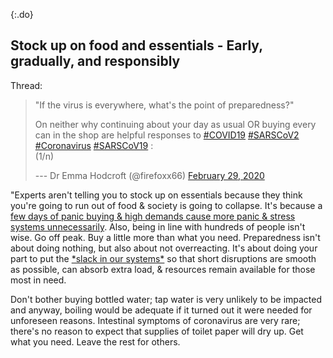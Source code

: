 {:.do}
## Stock up on food and essentials - Early, gradually, and responsibly

Thread:

> "If the virus is everywhere, what's the point of preparedness?"
>
> On neither why continuing about your day as usual OR buying every can
> in the shop are helpful responses to
> [\#COVID19](https://twitter.com/hashtag/COVID19?src=hash&ref_src=twsrc%5Etfw)
> [\#SARSCoV2](https://twitter.com/hashtag/SARSCoV2?src=hash&ref_src=twsrc%5Etfw)
> [\#Coronavirus](https://twitter.com/hashtag/Coronavirus?src=hash&ref_src=twsrc%5Etfw)
> [\#SARSCoV19](https://twitter.com/hashtag/SARSCoV19?src=hash&ref_src=twsrc%5Etfw)
> :\
> (1/n)
>
> --- Dr Emma Hodcroft (\@firefoxx66) [February 29,
> 2020](https://twitter.com/firefoxx66/status/1233666678841597952?ref_src=twsrc%5Etfw)

"Experts aren't telling you to stock up on essentials because they think you're going to run out of food & society is going to collapse. It's
because a [few days of panic buying & high demands cause more panic & stress systems unnecessarily](https://twitter.com/firefoxx66/status/1233666678841597952). Also, being in line with hundreds of people isn't wise. Go off peak. Buy a little more than what you need. Preparedness isn't about doing nothing, but also about not overreacting. It's about doing your part to put the [\*slack in our systems\*](https://twitter.com/firefoxx66/status/1233666678841597952) so that short disruptions are smooth as possible, can absorb extra load, & resources remain available for those most in need.

Don't bother buying bottled water; tap water is very unlikely to be impacted and anyway, boiling would be adequate if it turned out it were
needed for unforeseen reasons. Intestinal symptoms of coronavirus are very rare; there's no reason to expect that supplies of toilet paper will dry up. Get what you need. Leave the rest for others.
